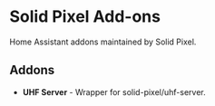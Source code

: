 # Solid Pixel Add-ons

Home Assistant addons maintained by Solid Pixel.

## Addons

- **UHF Server** - Wrapper for solid-pixel/uhf-server.
